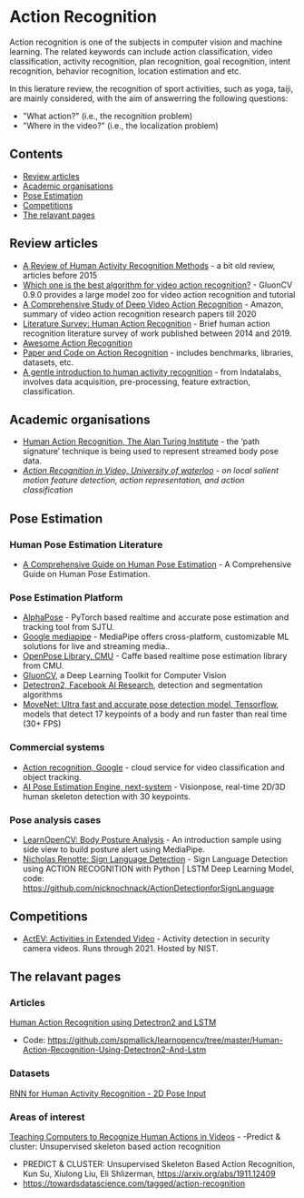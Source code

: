 # Action Recognition
Action recognition is one of the subjects in computer vision and machine learning. The related keywords can include action classification, video classification, activity recognition, plan recognition, goal recognition, intent recognition, behavior recognition, location estimation and etc.

In this lierature review, the recognition of sport activities, such as yoga, taiji, are mainly considered, with the aim of answerring the following questions:
- "What action?" (i.e., the recognition problem) 
- "Where in the video?" (i.e., the localization problem)

## Contents
 - [Review articles](#Review-articles)
 - [Academic organisations](#Academic-organisations)
 - [Pose Estimation](#pose-estimation)
 - [Competitions](#competitions)
 - [The relavant pages](#The-relavant-pages)

## Review articles
* [A Review of Human Activity Recognition Methods](https://www.frontiersin.org/articles/10.3389/frobt.2015.00028/full) - a bit old review, articles before 2015
* [Which one is the best algorithm for video action recognition?](https://medium.com/apache-mxnet/which-one-is-the-best-algorithm-for-video-action-recognition-298fb5c4ad4f) - GluonCV 0.9.0 provides a large model zoo for video action recognition and tutorial
* [A Comprehensive Study of Deep Video Action Recognition](https://arxiv.org/abs/2012.06567) - Amazon, summary of video action recognition research papers till 2020
* [Literature Survey: Human Action Recognition](https://towardsdatascience.com/literature-survey-human-action-recognition-cc7c3818a99a) - Brief human action recognition literature survey of work published between 2014 and 2019.
* [Awesome Action Recognition](https://github.com/jinwchoi/awesome-action-recognition#pose-estimation)
* [Paper and Code on Action Recognition](https://paperswithcode.com/task/action-recognition-in-videos) - includes benchmarks, libraries, datasets, etc.
* [A gentle introduction to human activity recognition](https://indatalabs.com/blog/human-activity-recognition?utm_source=facebook-gr&utm_medium=sharing&fbclid=IwAR0Iqkq4gVztJxpFnpUZWsc6lnnwRhmV4gv1gHtj_ZBQL6OX6-33fW4fpAE) - from Indatalabs, involves data acquisition, pre-processing, feature extraction, classification.


## Academic organisations
* [Human Action Recognition, The Alan Turing Institute](https://www.turing.ac.uk/research/research-projects/human-action-recognition) - the ‘path signature’ technique is being used to represent streamed body pose data.
* _[Action Recognition in Video, University of waterloo](https://uwaterloo.ca/vision-image-processing-lab/research-demos/action-recognition-video) - on local salient motion feature detection, action representation, and action classification_


## Pose Estimation
### Human Pose Estimation Literature
* [A Comprehensive Guide on Human Pose Estimation](https://www.analyticsvidhya.com/blog/2022/01/a-comprehensive-guide-on-human-pose-estimation/) - A Comprehensive Guide on Human Pose Estimation.

### Pose Estimation Platform
* [AlphaPose](https://github.com/MVIG-SJTU/AlphaPose) - PyTorch based realtime and accurate pose estimation and tracking tool from SJTU.
* [Google mediapipe](https://google.github.io/mediapipe/) - MediaPipe offers cross-platform, customizable ML solutions for live and streaming media..
* [OpenPose Library, CMU](https://github.com/CMU-Perceptual-Computing-Lab/openpose) - Caffe based realtime pose estimation library from CMU.
* [GluonCV](https://medium.com/apache-mxnet/which-one-is-the-best-algorithm-for-video-action-recognition-298fb5c4ad4f), a Deep Learning Toolkit for Computer Vision 
* [Detectron2, Facebook AI Research](https://github.com/facebookresearch/detectron2/), detection and segmentation algorithms 
* [MoveNet: Ultra fast and accurate pose detection model, Tensorflow](https://www.tensorflow.org/hub/tutorials/movenet), models that detect 17 keypoints of a body and run faster than real time (30+ FPS) 

### Commercial systems
* [Action recognition, Google](https://cloud.google.com/video-intelligence/automl/docs/action-recognition) - cloud service for video classification and object tracking.
* [AI Pose Estimation Engine, next-system](https://www.next-system.com/en/visionpose) - Visionpose, real-time 2D/3D human skeleton detection with 30 keypoints.


### Pose analysis cases
* [LearnOpenCV: Body Posture Analysis](https://learnopencv.com/building-a-body-posture-analysis-system-using-mediapipe/?ck_subscriber_id=1142852616) - An introduction sample using side view to build posture alert using MediaPipe.
* [Nicholas Renotte: Sign Language Detection](https://www.youtube.com/watch?v=doDUihpj6ro&t=5272s) - Sign Language Detection using ACTION RECOGNITION with Python | LSTM Deep Learning Model, code: https://github.com/nicknochnack/ActionDetectionforSignLanguage

## Competitions
* [ActEV: Activities in Extended Video](https://actev.nist.gov/sdl) - Activity detection in security camera videos. Runs through 2021. Hosted by NIST.


## The relavant pages
### Articles
[Human Action Recognition using Detectron2 and LSTM](https://learnopencv.com/human-action-recognition-using-detectron2-and-lstm/)
- Code: https://github.com/spmallick/learnopencv/tree/master/Human-Action-Recognition-Using-Detectron2-And-Lstm

### Datasets
[RNN for Human Activity Recognition - 2D Pose Input](https://github.com/stuarteiffert/RNN-for-Human-Activity-Recognition-using-2D-Pose-Input#dataset-overview)

### Areas of interest
[Teaching Computers to Recognize Human Actions in Videos](https://towardsdatascience.com/teaching-computers-to-recognize-human-actions-in-videos-81b2e2d62768) - -Predict & cluster: Unsupervised skeleton based action recognition
- PREDICT & CLUSTER: Unsupervised Skeleton Based Action Recognition, Kun Su, Xiulong Liu, Eli Shlizerman, https://arxiv.org/abs/1911.12409
- https://towardsdatascience.com/tagged/action-recognition


